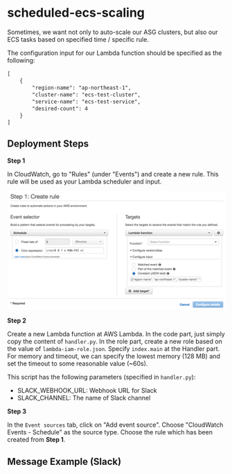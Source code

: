 # scheduled-ecs-scaling

Sometimes, we want not only to auto-scale our ASG clusters, but also our ECS tasks based on specified time / specific rule.
 
The configuration input for our Lambda function should be specified as the following:

```
[
    {
        "region-name": "ap-northeast-1",
        "cluster-name": "ecs-test-cluster",
        "service-name": "ecs-test-service",
        "desired-count": 4
    }
]
```

## Deployment Steps


**Step 1**

In CloudWatch, go to "Rules" (under "Events") and create a new rule. This rule will be used as your Lambda scheduler and input.

![Rule](https://raw.githubusercontent.com/freedomofkeima/aws-lambda-collections/master/scheduled-ecs-scaling/img/rule.png)

**Step 2**

Create a new Lambda function at AWS Lambda. In the code part, just simply copy the content of `handler.py`. In the role part, create a new role based on the value of `lambda-iam-role.json`. Specify `index.main` at the Handler part. For memory and timeout, we can specify the lowest memory (128 MB) and set the timeout to some reasonable value (~60s).

This script has the following parameters (specified in `handler.py`):

- SLACK_WEBHOOK_URL: Webhook URL for Slack
- SLACK_CHANNEL: The name of Slack channel

**Step 3**

In the `Event sources` tab, click on "Add event source". Choose "CloudWatch Events - Schedule" as the source type. Choose the rule which has been created from **Step 1**.


## Message Example (Slack)
```

```
